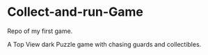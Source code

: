 # Collect-and-run-Game
Repo of my first game.

A Top View dark Puzzle game with chasing guards and collectibles.  
